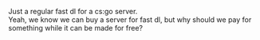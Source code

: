 Just a regular fast dl for a cs:go server.<br>
Yeah, we know we can buy a server for fast dl, but why should we pay for something while it can be made for free?
